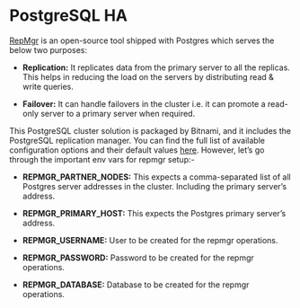 # PostgreSQL HA

[RepMgr](https://repmgr.org/) is an open-source tool shipped with Postgres which serves the below two purposes:

- **Replication:** It replicates data from the primary server to all the replicas. This helps in reducing the load on the servers by distributing read & write queries.
  
- **Failover:** It can handle failovers in the cluster i.e. it can promote a read-only server to a primary server when required.

This PostgreSQL cluster solution is packaged by Bitnami, and it includes the PostgreSQL replication manager. You can find the full list of available configuration options and their default values [here](https://github.com/bitnami/containers/tree/main/bitnami/postgresql-repmgr#setting-up-a-ha-postgresql-cluster-with-streaming-replication-and-repmgr). However, let’s go through the important env vars for repmgr setup:-

- **REPMGR_PARTNER_NODES:** This expects a comma-separated list of all Postgres server addresses in the cluster. Including the primary server’s address.
  
- **REPMGR_PRIMARY_HOST:** This expects the Postgres primary server’s address.
  
- **REPMGR_USERNAME:** User to be created for the repmgr operations.

- **REPMGR_PASSWORD:** Password to be created for the repmgr operations.

- **REPMGR_DATABASE:** Database to be created for the repmgr operations.